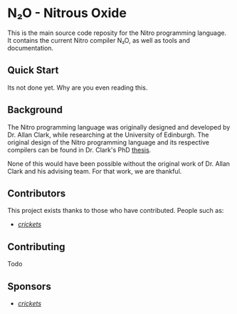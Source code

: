 # N&#x2082;O - Nitrous Oxide


This is the main source code reposity for the Nitro programming language. It
contains the current Nitro compiler N&#x2082;O, as well as tools and
documentation.

## Quick Start

Its not done yet. Why are you even reading this.

## Background

The Nitro programming language was originally designed and developed by Dr.
Allan Clark, while researching at the University of Edinburgh. The original
design of the Nitro programming language and its respective compilers can be
found in Dr. Clark's PhD [thesis].

[thesis]: https://waffle.tech/~aaron/ClarkA_2008.pdf

None of this would have been possible without the original work of Dr. Allan
Clark and his advising team. For that work, we are thankful.

## Contributors
This project exists thanks to those who have contributed. People such as:

* [*crickets*]

## Contributing

Todo

## Sponsors

* [*crickets*]

[*crickets*]: https://www.youtube.com/watch?v=K8E_zMLCRNg
